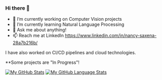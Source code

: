 ### Hi there 👋

<!--
**NancySaxena1-eng/NancySaxena1-eng** is a ✨ _special_ ✨ repository because its `README.md` (this file) appears on your GitHub profile.

** -->

- 🔭 I’m currently working on Computer Vision projects 
- 🌱 I’m currently learning Natural Language Processing
- 💬 Ask me about anything!
- 📫 Reach me at LinkedIn https://www.linkedin.com/in/nancy-saxena-28a7b216b/


I have also worked on CI/CD pipelines and cloud technologies.

**Some projects are "In Progress"!


[![My GitHub Stats](https://github-readme-stats.vercel.app/api/?username=NancySaxena1-eng&count_private=true&theme=tokyonight&showicons=true)]()
[![My GitHub Language Stats](https://github-readme-stats.vercel.app/api/top-langs/?username=NancySaxena1-eng&langs_count=5&theme=tokyonight)]()


